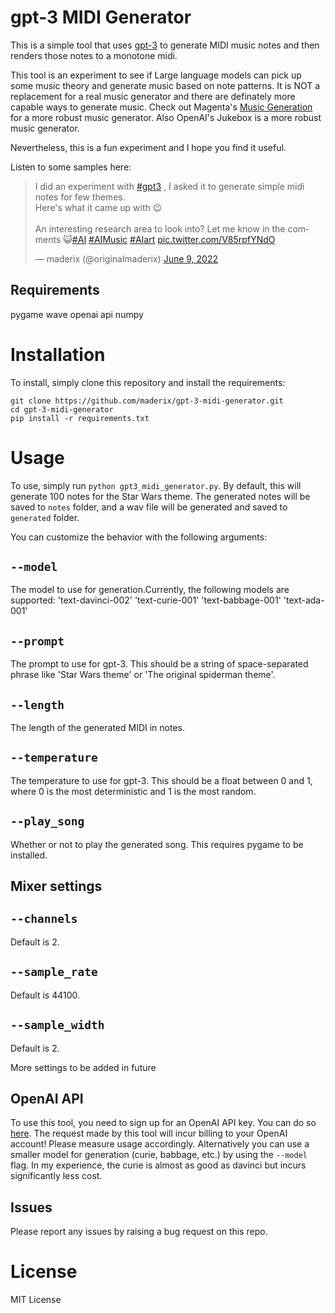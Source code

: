 # gpt-3 MIDI Generator

This is a simple tool that uses [gpt-3](https://github.com/openai/gpt-3) to generate MIDI music notes and then renders those notes to a monotone midi.

This tool is an experiment to see if Large language models can pick up some music theory and generate music based on note patterns. It is NOT a replacement for a real music generator and there are definately more capable ways to generate music.
Check out Magenta's [Music Generation](https://magenta.tensorflow.org/music_rnn) for a more robust music generator.
Also OpenAI's Jukebox is a more robust music generator.

Nevertheless, this is a fun experiment and I hope you find it useful.

Listen to some samples here:

<blockquote class="twitter-video"><p lang="en" dir="ltr">I did an experiment with <a href="https://twitter.com/hashtag/gpt3?src=hash&amp;ref_src=twsrc%5Etfw">#gpt3</a> , I asked it to generate simple midi notes for few themes.<br>Here&#39;s what it came up with 😉<br><br>An interesting research area to look into? Let me know in the comments 😺<a href="https://twitter.com/hashtag/AI?src=hash&amp;ref_src=twsrc%5Etfw">#AI</a> <a href="https://twitter.com/hashtag/AIMusic?src=hash&amp;ref_src=twsrc%5Etfw">#AIMusic</a> <a href="https://twitter.com/hashtag/AIart?src=hash&amp;ref_src=twsrc%5Etfw">#AIart</a> <a href="https://t.co/V85rpfYNdO">pic.twitter.com/V85rpfYNdO</a></p>&mdash; maderix (@originalmaderix) <a href="https://twitter.com/originalmaderix/status/1534951205339660290?ref_src=twsrc%5Etfw">June 9, 2022</a></blockquote> <script async src="https://platform.twitter.com/widgets.js" charset="utf-8"></script>



## Requirements
pygame
wave
openai api
numpy

# Installation

To install, simply clone this repository and install the requirements:

```
git clone https://github.com/maderix/gpt-3-midi-generator.git
cd gpt-3-midi-generator
pip install -r requirements.txt
```

# Usage

To use, simply run `python gpt3_midi_generator.py`. By default, this will generate 100 notes for the Star Wars theme. The generated notes will be saved to `notes` folder, and a wav file will be generated and saved to `generated` folder.


You can customize the behavior with the following arguments:

## `--model` 
The model to use for generation.Currently, the following models are supported:
 'text-davinci-002'
 'text-curie-001'
 'text-babbage-001'
 'text-ada-001'

## `--prompt`

The prompt to use for gpt-3. This should be a string of space-separated phrase like 'Star Wars theme' or 'The original spiderman theme'.

## `--length`

The length of the generated MIDI in notes.

## `--temperature`

The temperature to use for gpt-3. This should be a float between 0 and 1, where 0 is the most deterministic and 1 is the most random.


## `--play_song`

Whether or not to play the generated song. This requires pygame to be installed.

## Mixer settings

## `--channels`
Default is 2.

## `--sample_rate`
Default is 44100.

## `--sample_width`
Default is 2.

More settings to be added in future

## OpenAI API

To use this tool, you need to sign up for an OpenAI API key. You can do so [here](https://openai.com/api/).
The request made by this tool will incur billing to your OpenAI account! Please measure usage accordingly.
Alternatively you can use a smaller model for generation (curie, babbage, etc.) by using the `--model` flag. In my experience, the curie is almost as good as davinci but incurs significantly less cost.

## Issues
Please report any issues by raising a bug request on this repo.


# License
MIT License